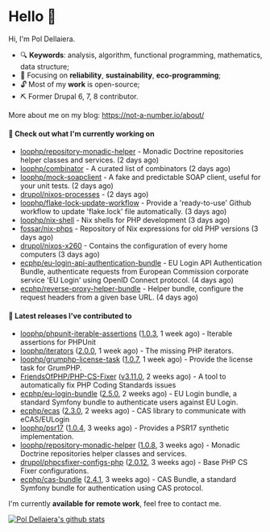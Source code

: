 # Hello 👋

Hi, I'm Pol Dellaiera.

- 🔍 **Keywords**: analysis, algorithm, functional programming, mathematics, data structure;
- 🎯 Focusing on **reliability**, **sustainability**, **eco-programming**;
- 🔓 Most of my **work** is open-source;
- ⛏️ Former Drupal 6, 7, 8 contributor.

More about me on my blog: https://not-a-number.io/about/

#### 👷 Check out what I'm currently working on

- [loophp/repository-monadic-helper](https://github.com/loophp/repository-monadic-helper) - Monadic Doctrine repositories helper classes and services. (2 days ago)
- [loophp/combinator](https://github.com/loophp/combinator) - A curated list of combinators (2 days ago)
- [loophp/mock-soapclient](https://github.com/loophp/mock-soapclient) - A fake and predictable SOAP client, useful for your unit tests. (2 days ago)
- [drupol/nixos-processes](https://github.com/drupol/nixos-processes) -  (2 days ago)
- [loophp/flake-lock-update-workflow](https://github.com/loophp/flake-lock-update-workflow) - Provide a &#39;ready-to-use&#39; Github workflow to update &#39;flake.lock&#39; file automatically. (3 days ago)
- [loophp/nix-shell](https://github.com/loophp/nix-shell) - Nix shells for PHP development (3 days ago)
- [fossar/nix-phps](https://github.com/fossar/nix-phps) - Repository of Nix expressions for old PHP versions (3 days ago)
- [drupol/nixos-x260](https://github.com/drupol/nixos-x260) - Contains the configuration of every home computers (3 days ago)
- [ecphp/eu-login-api-authentication-bundle](https://github.com/ecphp/eu-login-api-authentication-bundle) - EU Login API Authentication Bundle, authenticate requests from European Commission corporate service &#39;EU Login&#39; using OpenID Connect protocol. (4 days ago)
- [ecphp/reverse-proxy-helper-bundle](https://github.com/ecphp/reverse-proxy-helper-bundle) - Helper bundle, configure the request headers from a given base URL. (4 days ago)

#### 🔭 Latest releases I've contributed to

- [loophp/phpunit-iterable-assertions](https://github.com/loophp/phpunit-iterable-assertions) ([1.0.3](https://github.com/loophp/phpunit-iterable-assertions/releases/tag/1.0.3), 1 week ago) - Iterable assertions for PHPUnit
- [loophp/iterators](https://github.com/loophp/iterators) ([2.0.0](https://github.com/loophp/iterators/releases/tag/2.0.0), 1 week ago) - The missing PHP iterators.
- [loophp/grumphp-license-task](https://github.com/loophp/grumphp-license-task) ([1.0.7](https://github.com/loophp/grumphp-license-task/releases/tag/1.0.7), 1 week ago) - Provide the license task for GrumPHP.
- [FriendsOfPHP/PHP-CS-Fixer](https://github.com/FriendsOfPHP/PHP-CS-Fixer) ([v3.11.0](https://github.com/FriendsOfPHP/PHP-CS-Fixer/releases/tag/v3.11.0), 2 weeks ago) - A tool to automatically fix PHP Coding Standards issues
- [ecphp/eu-login-bundle](https://github.com/ecphp/eu-login-bundle) ([2.5.0](https://github.com/ecphp/eu-login-bundle/releases/tag/2.5.0), 2 weeks ago) - EU Login bundle, a standard Symfony bundle to authenticate users against EU Login.
- [ecphp/ecas](https://github.com/ecphp/ecas) ([2.3.0](https://github.com/ecphp/ecas/releases/tag/2.3.0), 2 weeks ago) - CAS library to communicate with eCAS/EULogin
- [loophp/psr17](https://github.com/loophp/psr17) ([1.0.4](https://github.com/loophp/psr17/releases/tag/1.0.4), 3 weeks ago) - Provides a PSR17 synthetic implementation.
- [loophp/repository-monadic-helper](https://github.com/loophp/repository-monadic-helper) ([1.0.8](https://github.com/loophp/repository-monadic-helper/releases/tag/1.0.8), 3 weeks ago) - Monadic Doctrine repositories helper classes and services.
- [drupol/phpcsfixer-configs-php](https://github.com/drupol/phpcsfixer-configs-php) ([2.0.12](https://github.com/drupol/phpcsfixer-configs-php/releases/tag/2.0.12), 3 weeks ago) - Base PHP CS Fixer configurations.
- [ecphp/cas-bundle](https://github.com/ecphp/cas-bundle) ([2.4.1](https://github.com/ecphp/cas-bundle/releases/tag/2.4.1), 3 weeks ago) - CAS Bundle, a standard Symfony bundle for authentication using CAS protocol.

I'm currently **available for remote work**, feel free to contact me.

[![Pol Dellaiera's github stats](https://github-readme-stats.vercel.app/api?username=drupol&count_private=true&show_icons=true)](https://github.com/drupol)
